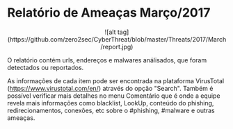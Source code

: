 # Relatório de Ameaças Março/2017

<p align="center">![alt tag](https://github.com/zero2sec/CyberThreat/blob/master/Threats/2017/March/report.jpg)</p>

O relatório contém urls, endereços e malwares análisados, que foram detectados ou reportados.

As informações de cada item pode ser encontrada na plataforma VirusTotal (https://www.virustotal.com/en/) através do opção "Search". Também é possível verificar mais detalhes no menu Comentário que é onde a equipe revela mais informações como blacklist, LookUp, conteúdo do phishing, redirecionamentos, conexões, etc sobre o #phishing, #malware e outras ameaças.
